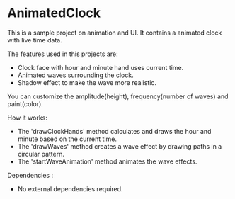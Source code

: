 # AnimatedClock

This is a sample project on animation and UI. It contains a animated clock with live time data.

The features used in this projects are: 
- Clock face with hour and minute hand uses current time.
- Animated waves surrounding the clock.
- Shadow effect to make the wave more realistic.

You can customize the amplitude(height), frequency(number of waves) and paint(color).

How it works:
- The 'drawClockHands' method calculates and draws the hour and minute  based on the current time. 
- The 'drawWaves' method creates a wave effect by drawing paths in a circular pattern.
- The 'startWaveAnimation' method animates the wave effects.

Dependencies :
- No external dependencies required.
